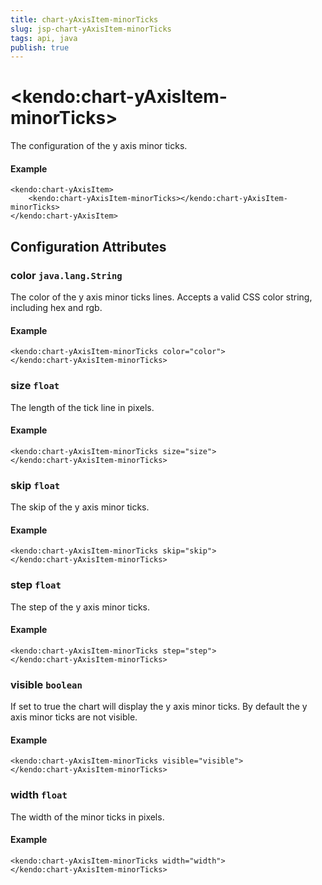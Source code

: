 ```yaml
---
title: chart-yAxisItem-minorTicks
slug: jsp-chart-yAxisItem-minorTicks
tags: api, java
publish: true
---
```


# \<kendo:chart-yAxisItem-minorTicks\>

The configuration of the y axis minor ticks.

#### Example
    <kendo:chart-yAxisItem>
        <kendo:chart-yAxisItem-minorTicks></kendo:chart-yAxisItem-minorTicks>
    </kendo:chart-yAxisItem>

## Configuration Attributes

### color `java.lang.String`

The color of the y axis minor ticks lines. Accepts a valid CSS color string, including hex and rgb.

#### Example
    <kendo:chart-yAxisItem-minorTicks color="color">
    </kendo:chart-yAxisItem-minorTicks>

### size `float`

The length of the tick line in pixels.

#### Example
    <kendo:chart-yAxisItem-minorTicks size="size">
    </kendo:chart-yAxisItem-minorTicks>

### skip `float`

The skip of the y axis minor ticks.

#### Example
    <kendo:chart-yAxisItem-minorTicks skip="skip">
    </kendo:chart-yAxisItem-minorTicks>

### step `float`

The step of the y axis minor ticks.

#### Example
    <kendo:chart-yAxisItem-minorTicks step="step">
    </kendo:chart-yAxisItem-minorTicks>

### visible `boolean`

If set to true the chart will display the y axis minor ticks. By default the y axis minor ticks are not visible.

#### Example
    <kendo:chart-yAxisItem-minorTicks visible="visible">
    </kendo:chart-yAxisItem-minorTicks>

### width `float`

The width of the minor ticks in pixels.

#### Example
    <kendo:chart-yAxisItem-minorTicks width="width">
    </kendo:chart-yAxisItem-minorTicks>

